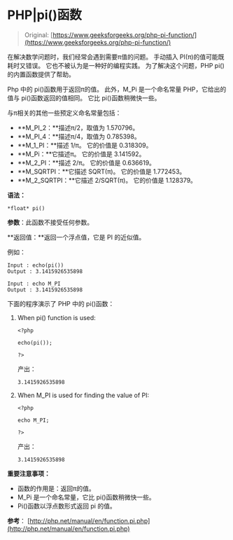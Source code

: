 # PHP|pi()函数

> Original: [https://www.geeksforgeeks.org/php-pi-function/](https://www.geeksforgeeks.org/php-pi-function/)

在解决数学问题时，我们经常会遇到需要π值的问题。 手动插入 PI(π)的值可能既耗时又错误。 它也不被认为是一种好的编程实践。 为了解决这个问题，PHP pi()的内置函数提供了帮助。

Php 中的 pi()函数用于返回π的值。 此外，M_Pi 是一个命名常量 PHP，它给出的值与 pi()函数返回的值相同。 它比 pi()函数稍微快一些。

与π相关的其他一些预定义命名常量包括：

*   **M_PI_2：**描述π/2，取值为 1.570796。
*   **M_PI_4：**描述π/4，取值为 0.785398。
*   **M_1_PI：**描述 1/π。 它的价值是 0.318309。
*   **M_Pi：**它描述π。 它的价值是 3.141592。
*   **M_2_PI：**描述 2/π。 它的价值是 0.636619。
*   **M_SQRTPI：**它描述 SQRT(π)。 它的价值是 1.772453。
*   **M_2_SQRTPI：**它描述 2/SQRT(π)。 它的价值是 1.128379。

**语法：**

```
*float* pi()
```

**参数**：此函数不接受任何参数。

**返回值：**返回一个浮点值，它是 PI 的近似值。

例如：

```
Input : echo(pi())
Output : 3.1415926535898

Input : echo M_PI
Output : 3.1415926535898

```

下面的程序演示了 PHP 中的 pi()函数：

1.  When pi() function is used:

    ```
    <?php

    echo(pi());

    ?>
    ```

    产出：

    ```
    3.1415926535898
    ```

2.  When M_PI is used for finding the value of PI:

    ```
    <?php

    echo M_PI;

    ?>
    ```

    产出：

    ```
    3.1415926535898
    ```

**重要注意事项：**

*   函数的作用是：返回π的值。
*   M_Pi 是一个命名常量，它比 pi()函数稍微快一些。
*   Pi()函数以浮点数形式返回 pi 的值。

**参考**：
[http://php.net/manual/en/function.pi.php](http://php.net/manual/en/function.pi.php)